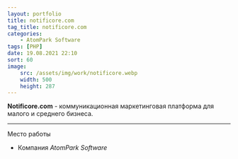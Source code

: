 ```yaml
---
layout: portfolio
title: notificore.com
tag_title: notificore.com
categories:
    - AtomPark Software
tags: [PHP]
date: 19.08.2021 22:10
sort: 60
image: 
    src: /assets/img/work/notificore.webp 
    width: 500
    height: 287
---
```


**Notificore.com** - коммуникационная маркетинговая платформа для малого и среднего бизнеса.

---

Место работы

* Компания _AtomPark Software_
